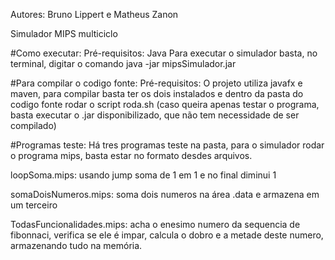 Autores: Bruno Lippert e Matheus Zanon

Simulador MIPS multiciclo

#Como executar:
Pré-requisitos: Java
Para executar o simulador basta, no terminal, digitar o comando java -jar mipsSimulador.jar

#Para compilar o codigo fonte:
Pré-requisitos: O projeto utiliza javafx e maven, para compilar basta ter os dois instalados e dentro da pasta do codigo fonte rodar o script roda.sh (caso queira apenas testar o programa, basta executar o .jar disponibilizado, que não tem necessidade de ser compilado)

#Programas teste:
Há tres programas teste na pasta, para o simulador rodar o programa mips, basta estar no formato desdes arquivos.

loopSoma.mips: usando jump soma de 1 em 1 e no final diminui 1

somaDoisNumeros.mips: soma dois numeros na área .data e armazena em um terceiro

TodasFuncionalidades.mips: acha o enesimo numero da sequencia de fibonnaci, verifica se ele é impar, calcula o dobro e a metade deste numero, armazenando tudo na memória.
